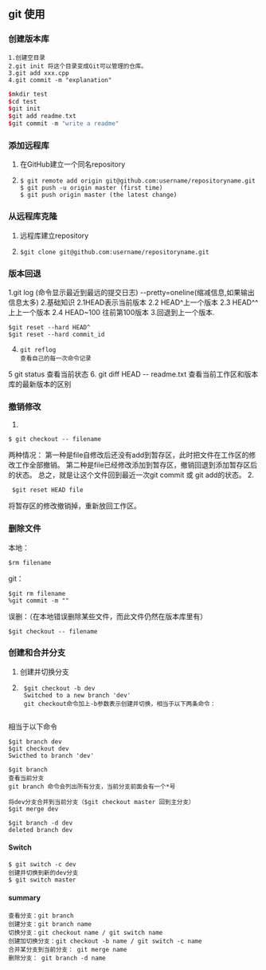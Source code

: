 ## git 使用

### 创建版本库
	1.创建空目录
	2.git init 将这个目录变成Git可以管理的仓库。
	3.git add xxx.cpp 
	4.git commit -m "explanation"

```c++
$mkdir test
$cd test
$git init
$git add readme.txt
$git commit -m "write a readme"
```

### 添加远程库
1. 在GitHub建立一个同名repository

2. ```
   $ git remote add origin git@github.com:username/repositoryname.git
   $ git push -u origin master (first time)
   $ git push origin master (the latest change)
   ```



### 从远程库克隆
1. 远程库建立repository

2. ```
   $git clone git@github.com:username/repositoryname.git
   ```
### 版本回退
1.git log (命令显示最近到最远的提交日志)
	--pretty=oneline(缩减信息,如果输出信息太多)
2.基础知识
	2.1HEAD表示当前版本
	2.2 HEAD^上一个版本
	2.3 HEAD^^上上一个版本
	2.4 HEAD~100 往前第100版本
3.回退到上一个版本.

```
$git reset --hard HEAD^
$git reset --hard commit_id
```
4. ```
   git reflog
   查看自己的每一次命令记录
   ```

5 git status
 	查看当前状态
6. git diff HEAD -- readme.txt
	查看当前工作区和版本库的最新版本的区别
### 撤销修改
1.

```
$ git checkout -- filename
```
两种情况：
第一种是file自修改后还没有add到暂存区，此时把文件在工作区的修改工作全部撤销。
第二种是file已经修改添加到暂存区，撤销回退到添加暂存区后的状态。
总之，就是让这个文件回到最近一次git commit 或 git add的状态。
2.

```
 $git reset HEAD file
```
将暂存区的修改撤销掉，重新放回工作区。

### 删除文件
本地：

```
$rm filename
```

git：

```
$git rm filename
%git commit -m ""
```

误删：（在本地错误删除某些文件，而此文件仍然在版本库里有）

```
$git checkout -- filename 
```

### 创建和合并分支
1. 创建并切换分支
	
2. ```
    $git checkout -b dev
    Switched to a new branch 'dev'
    git checkout命令加上-b参数表示创建并切换，相当于以下两条命令：
    ```
  ```

  ```

  相当于以下命令

  ```
  $git branch dev
  $git checkout dev
  Swicthed to branch 'dev'
  ```

  

  ```
$git branch
查看当前分支
git branch 命令会列出所有分支，当前分支前面会有一个*号
  ```

```
将dev分支合并到当前分支（$git checkout master 回到主分支）
$git merge dev
```

```
$git branch -d dev
deleted branch dev
```

#### Switch

```
$ git switch -c dev
创建并切换到新的dev分支
$ git switch master
```

#### summary

```
查看分支：git branch
创建分支：git branch name
切换分支：git checkout name / git switch name
创建加切换分支：git checkout -b name / git switch -c name
合并某分支到当前分支： git merge name
删除分支： git branch -d name
```

